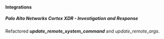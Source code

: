 
#### Integrations

##### Palo Alto Networks Cortex XDR - Investigation and Response

Refactored ***update_remote_system_command*** and *update_remote_args*.
